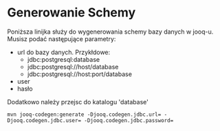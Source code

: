 # Generowanie Schemy
Poniższa linijka służy do wygenerowania schemy bazy danych w jooq-u. Musisz podać następujące parametry: 
* url do bazy danych. Przykłdowe:
  * jdbc:postgresql:database
  * jdbc:postgresql://host/database
  * jdbc:postgresql://host:port/database
* user
* hasło

Dodatkowo należy przejsc do katalogu 'database'
````
mvn jooq-codegen:generate -Djooq.codegen.jdbc.url= -Djooq.codegen.jdbc.user= -Djooq.codegen.jdbc.password=
````